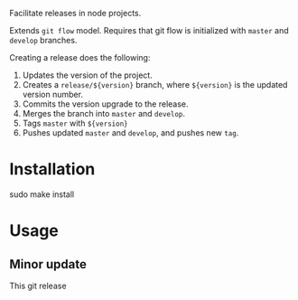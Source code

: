 Facilitate releases in node projects.

Extends `git flow` model. Requires that git flow is initialized with `master` and `develop` branches.

Creating a release does the following:

1. Updates the version of the project.
2. Creates a `release/${version}` branch, where `${version}` is the updated version number.
3. Commits the version upgrade to the release.
4. Merges the branch into `master` and `develop`.
5. Tags `master` with `${version}`
6. Pushes updated `master` and `develop`, and pushes new `tag`.

# Installation

  sudo make install

# Usage

## Minor update

This 
  git release
